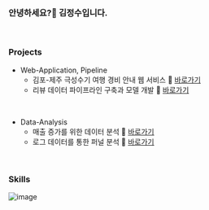 ### 안녕하세요?👋 김정수입니다.

<br>

### Projects

* Web-Application, Pipeline
  - 김포-제주 극성수기 여행 경비 안내 웹 서비스 🔗 [바로가기](https://github.com/KIMJEONGSU/travel_web)
  - 리뷰 데이터 파이프라인 구축과 모델 개발 🔗 [바로가기](https://github.com/KIMJEONGSU/musinsa_pipeline)

<br>

* Data-Analysis
  - 매출 증가를 위한 데이터 분석 🔗 [바로가기](https://github.com/KIMJEONGSU/ecommerce)
  - 로그 데이터를 통한 퍼널 분석 🔗 [바로가기](https://github.com/KIMJEONGSU/logs)

<br>

### Skills 
![image](https://github.com/KIMJEONGSU/KIMJEONGSU/assets/23291338/0ad2e7d2-1454-4bfb-8c6f-04c8c03347bc)


<!--https://simpleicons.org/?q=flask-->


